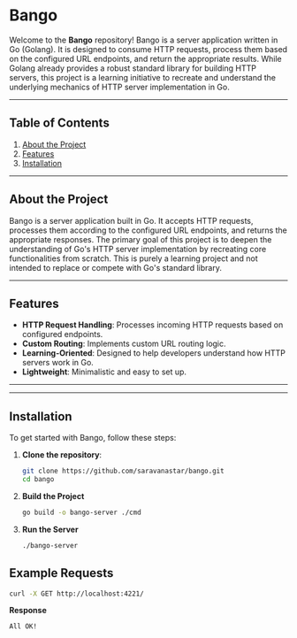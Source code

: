 # Bango

Welcome to the **Bango** repository! Bango is a server application written in Go (Golang). It is designed to consume HTTP requests, process them based on the configured URL endpoints, and return the appropriate results. While Golang already provides a robust standard library for building HTTP servers, this project is a learning initiative to recreate and understand the underlying mechanics of HTTP server implementation in Go.

---

## Table of Contents

1. [About the Project](#about-the-project)
2. [Features](#features)
3. [Installation](#installation)

---

## About the Project

Bango is a server application built in Go. It accepts HTTP requests, processes them according to the configured URL endpoints, and returns the appropriate responses. The primary goal of this project is to deepen the understanding of Go's HTTP server implementation by recreating core functionalities from scratch. This is purely a learning project and not intended to replace or compete with Go's standard library.

---

## Features

- **HTTP Request Handling**: Processes incoming HTTP requests based on configured endpoints.
- **Custom Routing**: Implements custom URL routing logic.
- **Learning-Oriented**: Designed to help developers understand how HTTP servers work in Go.
- **Lightweight**: Minimalistic and easy to set up.

---

---

## Installation

To get started with Bango, follow these steps:

1. **Clone the repository**:
   ```bash
   git clone https://github.com/saravanastar/bango.git
   cd bango

2. **Build the Project**
   ```bash
   go build -o bango-server ./cmd
   ```
3. **Run the Server**
   ```bash
   ./bango-server
   ```

## Example Requests
```bash
curl -X GET http://localhost:4221/
```
**Response**
```html
All OK!
```

